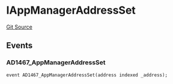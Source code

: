 # IAppManagerAddressSet
[Git Source](https://github.com/thrackle-io/forte-rules-engine/blob/200d020323d0bfc33b4363e6f8e549888a2ff94d/src/common/IEvents.sol)


## Events
### AD1467_AppManagerAddressSet

```solidity
event AD1467_AppManagerAddressSet(address indexed _address);
```


